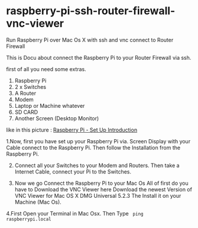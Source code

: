 # raspberry-pi-ssh-router-firewall-vnc-viewer
Run Raspberry Pi over Mac Os X with ssh and vnc connect to Router Firewall


This is Docu about connect the Raspberry Pi to your Router Firewall via ssh. 


first of all you need some extras. 

1. Raspberry Pi 
2. 2 x Switches 
3. A Router
4. Modem
5. Laptop or Machine whatever
6. SD CARD
7. Another Screen (Desktop Monitor)

like in this picture : <a href="https://instagram.com/p/8FvYS6zgnO/">Raspberry Pi - Set Up Introduction</a> 



1.Now, first you have set up your Raspberry Pi via. Screen Display with your Cable connect to the Raspberry Pi. 
Then follow the Installation from the Raspberry Pi. 

2. Connect all your Switches to your Modem and Routers. Then take a Internet Cable, connect your Pi to the Switches. 

3. Now we go Connect the Raspberry Pi to your Mac Os
All of first do you have to Download the VNC Viewer here Download the newest Version of VNC Viewer for Mac OS X DMG Universal 5.2.3 The Install it on your Machine (Mac Os).

4.First Open your Terminal in Mac Osx. Then Type <code> ping raspberrypi.local </code> 
